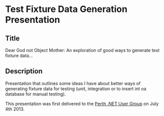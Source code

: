 Test Fixture Data Generation Presentation
=========================================

Title
-----
Dear God not Object Mother: An exploration of good ways to generate test fixture data...

Description
-----------

Presentation that outlines some ideas I have about better ways of generating fixture data for testing (unit, integration or to insert int oa database for manual testing).

This presentation was first delivered to the [Perth .NET User Group](http://perthdotnet.blogspot.com.au/2013/06/july-meeting-small-talks.html) on July 4th 2013.
